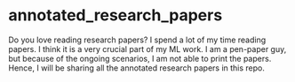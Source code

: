 # annotated_research_papers

Do you love reading research papers? I spend a lot of my time reading papers. I think it is a very crucial part of my ML work. 
I am a pen-paper guy, but because of the ongoing scenarios, I am not able to print the papers. Hence, I will be sharing all 
the annotated research papers in this repo.
